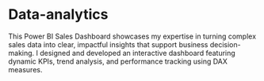 # Data-analytics
This Power BI Sales Dashboard showcases my expertise in turning complex sales data into clear, impactful insights that support business decision-making. I designed and developed an interactive dashboard featuring dynamic KPIs, trend analysis, and performance tracking using DAX measures.
